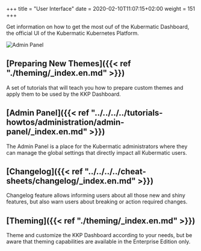 +++
title = "User Interface"
date = 2020-02-10T11:07:15+02:00
weight = 151
+++

Get information on how to get the most ouf of the Kubermatic Dashboard, the official UI of the Kubermatic Kubernetes Platform.

![Admin Panel](/img/kubermatic/v2.21/ui/dashboard.png?height=400px&classes=shadow,border "Kubermatic Dashboard")

## [Preparing New Themes]({{< ref "./theming/_index.en.md" >}})
A set of tutorials that will teach you how to prepare custom themes and apply them to be used by the KKP Dashboard.

## [Admin Panel]({{< ref "../../../../tutorials-howtos/administration/admin-panel/_index.en.md" >}})
The Admin Panel is a place for the Kubermatic administrators where they can manage the global settings that directly
impact all Kubermatic users.

## [Changelog]({{< ref "../../../../cheat-sheets/changelog/_index.en.md" >}})
Changelog feature allows informing users about all those new and shiny features, but also warn users about breaking
or action required changes.

## [Theming]({{< ref "./theming/_index.en.md" >}})
Theme and customize the KKP Dashboard according to your needs, but be aware that theming capabilities are available in
the Enterprise Edition only.
